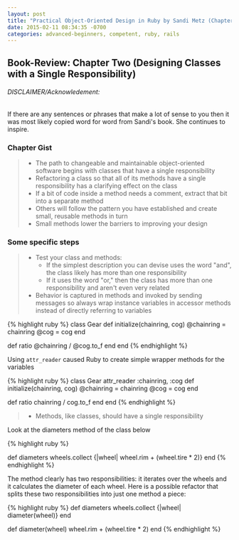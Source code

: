 ```yaml
---
layout: post
title: "Practical Object-Oriented Design in Ruby by Sandi Metz (Chapter Two)"
date: 2015-02-11 08:34:35 -0700
categories: advanced-beginners, competent, ruby, rails
---
```


## Book-Review: Chapter Two (Designing Classes with a Single Responsibility)

###### DISCLAIMER/Acknowledement:

If there are any sentences or phrases that make a lot of sense to you then it was
most likely copied word for word from Sandi's book. She continues to inspire.


### Chapter Gist

>  - The path to changeable and maintainable object-oriented software begins with classes
that have a single responsibility
>  - Refactoring a class so that all of its methods have a single responsibility has a clarifying
effect on the class
>  - If a bit of code inside a method needs a comment, extract that bit into a separate
method
>  - Others will follow the pattern you have established and create small, reusable
methods in turn
>  - Small methods lower the barriers to improving your design

### Some specific steps

>  - Test your class and methods:
>    - If the simplest description you can devise uses the word "and", the class
likely has more than one responsibility
>    - If it uses the word "or," then the class has more than one responsibility and
      aren't even very related
>  - Behavior is captured in methods and invoked by sending messages so always wrap
instance variables in accessor methods instead of directly referring to variables

{% highlight ruby %}
class Gear
  def initialize(chainring, cog)
    @chainring = chainring
    @cog       = cog
  end

  def ratio
    @chainring / @cog.to_f
  end
end
{% endhighlight %}

Using `attr_reader` caused Ruby to create simple wrapper methods
for the variables

{% highlight ruby %}
class Gear
  attr_reader :chainring, :cog
  def initialize(chainring, cog)
    @chainring = chainring
    @cog       = cog
  end

  def ratio
    chainring / cog.to_f
  end
end
{% endhighlight %}
>  - Methods, like classes, should have a single responsibility

Look at the diameters method of the class below

{% highlight ruby %}

def diameters
  wheels.collect {|wheel| wheel.rim + (wheel.tire * 2)}
end
{% endhighlight %}

The method clearly has two responsibilities: it iterates over the wheels and it calculates the diameter of each wheel.
Here is a possible refactor that splits these two responsibilities into just one method a piece:

{% highlight ruby %}
def diameters
  wheels.collect {|wheel| diameter(wheel)}
end

def diameter(wheel)
  wheel.rim + (wheel.tire * 2)
end
{% endhighlight %}

